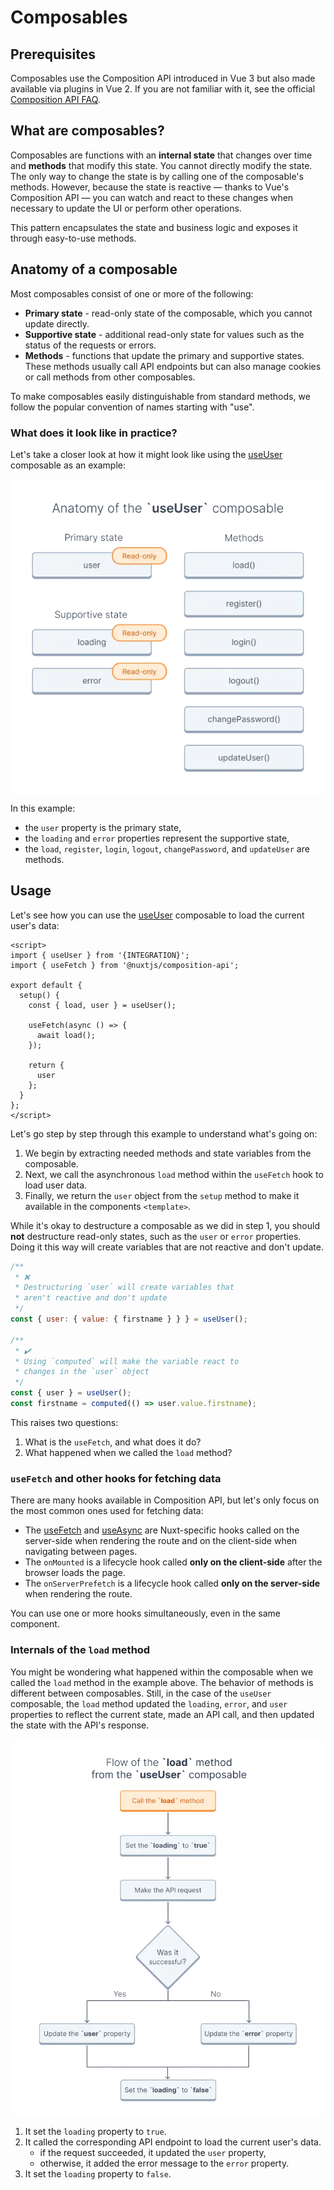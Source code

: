 # Composables

## Prerequisites

Composables use the Composition API introduced in Vue 3 but also made available via plugins in Vue 2. If you are not familiar with it, see the official [Composition API FAQ](https://vuejs.org/guide/extras/composition-api-faq.html).

## What are composables?

Composables are functions with an **internal state** that changes over time and **methods** that modify this state. You cannot directly modify the state. The only way to change the state is by calling one of the composable's methods. However, because the state is reactive — thanks to Vue's Composition API — you can watch and react to these changes when necessary to update the UI or perform other operations.

This pattern encapsulates the state and business logic and exposes it through easy-to-use methods.

## Anatomy of a composable

Most composables consist of one or more of the following:

- **Primary state** - read-only state of the composable, which you cannot update directly.
- **Supportive state** - additional read-only state for values such as the status of the requests or errors.
- **Methods** - functions that update the primary and supportive states. These methods usually call API endpoints but can also manage cookies or call methods from other composables.

To make composables easily distinguishable from standard methods, we follow the popular convention of names starting with "use".

### What does it look like in practice?

Let's take a closer look at how it might look like using the [useUser](/reference/api/core.useuser.html) composable as an example:

<img
  src="../images/useUser-composable-anatomy.webp"
  alt="Anatomy of the useUser composable"
  style="display: block; margin: 0 auto;">

In this example:

- the `user` property is the primary state,
- the `loading` and `error` properties represent the supportive state,
- the `load`, `register`, `login`, `logout`, `changePassword`, and `updateUser` are methods.

## Usage

Let's see how you can use the [useUser](/reference/api/core.useuser.html) composable to load the current user's data:

```vue
<script>
import { useUser } from '{INTEGRATION}';
import { useFetch } from '@nuxtjs/composition-api';

export default {
  setup() {
    const { load, user } = useUser();

    useFetch(async () => {
      await load();
    });

    return {
      user
    };
  }
};
</script>
```

Let's go step by step through this example to understand what's going on:

1. We begin by extracting needed methods and state variables from the composable.
2. Next, we call the asynchronous `load` method within the `useFetch` hook to load user data.
3. Finally, we return the `user` object from the `setup` method to make it available in the components `<template>`.

While it's okay to destructure a composable as we did in step 1, you should **not** destructure read-only states, such as the `user` or `error` properties. Doing it this way will create variables that are not reactive and don't update.

```javascript
/**
 * ❌
 * Destructuring `user` will create variables that
 * aren't reactive and don't update
 */
const { user: { value: { firstname } } } = useUser();

/**
 * ✔️
 * Using `computed` will make the variable react to
 * changes in the `user` object
 */
const { user } = useUser();
const firstname = computed(() => user.value.firstname);
```

This raises two questions:

1. What is the `useFetch`, and what does it do?
2. What happened when we called the `load` method?

### `useFetch` and other hooks for fetching data

There are many hooks available in Composition API, but let's only focus on the most common ones used for fetching data:

- The [useFetch](https://composition-api.nuxtjs.org/lifecycle/usefetch/) and [useAsync](https://composition-api.nuxtjs.org/API/useAsync) are Nuxt-specific hooks called on the server-side when rendering the route and on the client-side when navigating between pages.
- The `onMounted` is a lifecycle hook called **only on the client-side** after the browser loads the page.
- The `onServerPrefetch` is a lifecycle hook called **only on the server-side** when rendering the route.

You can use one or more hooks simultaneously, even in the same component.

### Internals of the `load` method

You might be wondering what happened within the composable when we called the `load` method in the example above. The behavior of methods is different between composables. Still, in the case of the `useUser` composable, the `load` method updated the `loading`, `error`, and `user` properties to reflect the current state, made an API call, and then updated the state with the API's response.

<img
  src="../images/useUser-load-flow.webp"
  alt="Flow of the load method from the useUser composable"
  style="display: block; margin: 0 auto;">

1. It set the `loading` property to `true`.
2. It called the corresponding API endpoint to load the current user's data.
   - if the request succeeded, it updated the `user` property,
   - otherwise, it added the error message to the `error` property.
3. It set the `loading` property to `false`.
